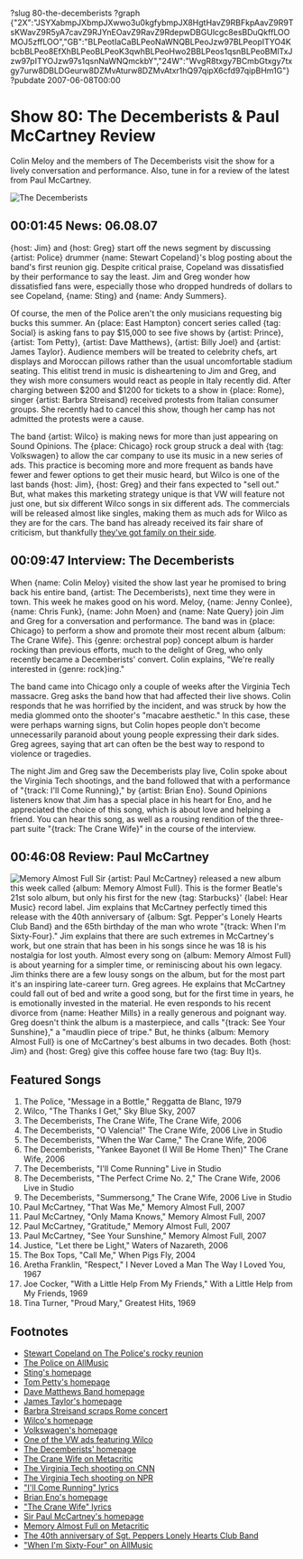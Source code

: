?slug 80-the-decemberists
?graph {"2X":"JSYXabmpJXbmpJXwwo3u0kgfybmpJX8HgtHavZ9RBFkpAavZ9R9TsKWavZ9R5yA7cavZ9RJYnEOavZ9RavZ9RdepwDBGUlcgc8esBDuQkffLOOMOJ5zffLOO","GB":"BLPeotIaCaBLPeoNaWNQBLPeoJzw97BLPeopITYO4KbcbBLPeo8EfXhBLPeoBLPeoK3qwhBLPeoHwo2BBLPeos1qsnBLPeoBMlTxJzw97pITYOJzw97s1qsnNaWNQmckbY","24W":"WvgR8txgy7BCmbGtxgy7txgy7urw8DBLDGeurw8DZMvAturw8DZMvAtxr1hQ97qipX6cfd97qipBHm1G"}
?pubdate 2007-06-08T00:00

# Show 80: The Decemberists & Paul McCartney Review
Colin Meloy and the members of The Decemberists visit the show for a lively conversation and performance. Also, tune in for a review of the latest from Paul McCartney.

![The Decemberists](//static.soundopinions.org/images/2007/decemberists.jpg)

## 00:01:45 News: 06.08.07
{host: Jim} and {host: Greg} start off the news segment by discussing {artist: Police} drummer {name: Stewart Copeland}'s blog posting about the band's first reunion gig. Despite critical praise, Copeland was dissatisfied by their performance to say the least. Jim and Greg wonder how dissatisfied fans were, especially those who dropped hundreds of dollars to see Copeland, {name: Sting} and {name: Andy Summers}. 

Of course, the men of the Police aren't the only musicians requesting big bucks this summer. An {place: East Hampton} concert series called {tag: Social} is asking fans to pay $15,000 to see five shows by {artist: Prince}, {artist: Tom Petty}, {artist: Dave Matthews}, {artist: Billy Joel} and {artist: James Taylor}. Audience members will be treated to celebrity chefs, art displays and Moroccan pillows rather than the usual uncomfortable stadium seating. This elitist trend in music is disheartening to Jim and Greg, and they wish more consumers would react as people in Italy recently did. After charging between $200 and $1200 for tickets to a show in {place: Rome}, singer {artist: Barbra Streisand} received protests from Italian consumer groups. She recently had to cancel this show, though her camp has not admitted the protests were a cause.

The band {artist: Wilco} is making news for more than just appearing on Sound Opinions. The {place: Chicago} rock group struck a deal with {tag: Volkswagen} to allow the car company to use its music in a new series of ads. This practice is becoming more and more frequent as bands have fewer and fewer options to get their music heard, but Wilco is one of the last bands {host: Jim}, {host: Greg} and their fans expected to "sell out." But, what makes this marketing strategy unique is that VW will feature not just one, but six different Wilco songs in six different ads. The commercials will be released almost like singles, making them as much ads for Wilco as they are for the cars. The band has already received its fair share of criticism, but thankfully [they've got family on their side](http://dannymiller.typepad.com/blog/2007/05/the_thanks_he_g.html).

## 00:09:47 Interview: The Decemberists
When {name: Colin Meloy} visited the show last year he promised to bring back his entire band, {artist: The Decemberists}, next time they were in town. This week he makes good on his word. Meloy, {name: Jenny Conlee}, {name: Chris Funk}, {name: John Moen} and {name: Nate Query} join Jim and Greg for a conversation and performance. The band was in {place: Chicago} to perform a show and promote their most recent album {album: The Crane Wife}. This {genre: orchestral pop} concept album is harder rocking than previous efforts, much to the delight of Greg, who only recently became a Decemberists' convert. Colin explains, "We're really interested in {genre: rock}ing."

The band came into Chicago only a couple of weeks after the Virginia Tech massacre. Greg asks the band how that had affected their live shows. Colin responds that he was horrified by the incident, and was struck by how the media glommed onto the shooter's "macabre aesthetic." In this case, these were perhaps warning signs, but Colin hopes people don't become unnecessarily paranoid about young people expressing their dark sides. Greg agrees, saying that art can often be the best way to respond to violence or tragedies.

The night Jim and Greg saw the Decemberists play live, Colin spoke about the Virginia Tech shootings, and the band followed that with a performance of "{track: I'll Come Running}," by {artist: Brian Eno}. Sound Opinions listeners know that Jim has a special place in his heart for Eno, and he appreciated the choice of this song, which is about love and helping a friend. You can hear this song, as well as a rousing rendition of the three-part suite "{track: The Crane Wife}" in the course of the interview.

## 00:46:08 Review: Paul McCartney
![Memory Almost Full](//static.soundopinions.org/assets/80/24W0.jpg "12224/914116246")
Sir {artist: Paul McCartney} released a new album this week called {album: Memory Almost Full}. This is the former Beatle's 21st solo album, but only his first for the new {tag: Starbucks}' {label: Hear Music} record label. Jim explains that McCartney perfectly timed this release with the 40th anniversary of {album: Sgt. Pepper's Lonely Hearts Club Band} and the 65th birthday of the man who wrote "{track: When I'm Sixty-Four}." Jim explains that there are such extremes in McCartney's work, but one strain that has been in his songs since he was 18 is his nostalgia for lost youth. Almost every song on {album: Memory Almost Full} is about yearning for a simpler time, or reminiscing about his own legacy. Jim thinks there are a few lousy songs on the album, but for the most part it's an inspiring late-career turn. Greg agrees. He explains that McCartney could fall out of bed and write a good song, but for the first time in years, he is emotionally invested in the material. He even responds to his recent divorce from {name: Heather Mills} in a really generous and poignant way. Greg doesn't think the album is a masterpiece, and calls "{track: See Your Sunshine}," a "maudlin piece of tripe." But, he thinks {album: Memory Almost Full} is one of McCartney's best albums in two decades. Both {host: Jim} and {host: Greg} give this coffee house fare two {tag: Buy It}s.

## Featured Songs
1. The Police, "Message in a Bottle," Reggatta de Blanc, 1979
2. Wilco, "The Thanks I Get," Sky Blue Sky, 2007
3. The Decemberists, The Crane Wife, The Crane Wife, 2006
4. The Decemberists, "O Valencia!" The Crane Wife, 2006 Live in Studio
5. The Decemberists, "When the War Came," The Crane Wife, 2006
6. The Decemberists, "Yankee Bayonet (I Will Be Home Then)" The Crane Wife, 2006
7. The Decemberists, "I'll Come Running" Live in Studio
8. The Decemberists, "The Perfect Crime No. 2," The Crane Wife, 2006 Live in Studio
9. The Decemberists, "Summersong," The Crane Wife, 2006 Live in Studio
10. Paul McCartney, "That Was Me," Memory Almost Full, 2007
11. Paul McCartney, "Only Mama Knows," Memory Almost Full, 2007
12. Paul McCartney, "Gratitude," Memory Almost Full, 2007
13. Paul McCartney, "See Your Sunshine," Memory Almost Full, 2007
14. Justice, "Let there be Light," Waters of Nazareth, 2006
15. The Box Tops, "Call Me," When Pigs Fly, 2004
16. Aretha Franklin, "Respect," I Never Loved a Man The Way I Loved You, 1967
17. Joe Cocker, "With a Little Help From My Friends," With a Little Help from My Friends, 1969
18. Tina Turner, "Proud Mary," Greatest Hits, 1969

## Footnotes
- [Stewart Copeland on The Police's rocky reunion](http://www.stewartcopeland.net/forum/viewtopic.php?t=2809&postdays=0&postorder=asc&start=0)
- [The Police on AllMusic](http://www.allmusic.com/cg/amg.dll?p=amg&sql=11:gifyxqr5ldhe)
- [Sting's homepage](http://www.sting.com/)
- [Tom Petty's homepage](http://www.tompetty.com/)
- [Dave Matthews Band homepage](http://www.dmband.com/)
- [James Taylor's homepage](http://www.jamestaylor.com/)
- [Barbra Streisand scraps Rome concert](http://www.usatoday.com/life/music/news/2007-05-28-streisand-rome_N.htm)
- [Wilco's homepage](http://www.wilcoworld.net/)
- [Volkswagen's homepage](http://www.vw.com/)
- [One of the VW ads featuring Wilco](http://www.youtube.com/watch?v=0yKPxt9KvBw)
- [The Decemberists' homepage](http://www.decemberists.com/)
- [The Crane Wife on Metacritic](http://www.metacritic.com/music/artists/decemberists/cranewife?q=the%20crane%20wife)
- [The Virginia Tech shooting on CNN](http://www.cnn.com/SPECIALS/2007/virginiatech.shootings/)
- [The Virginia Tech shooting on NPR](http://www.npr.org/templates/story/story.php?storyId=9619385)
- ["I'll Come Running" lyrics](http://www.oldielyrics.com/lyrics/brian_eno/ill_come_running_to_tie_your_shoe.html)
- [Brian Eno's homepage](http://music.hyperreal.org/artists/brian_eno/)
- ["The Crane Wife" lyrics](http://www.sing365.com/music/lyric.nsf/The-Crane-Wife-1-and-2-lyrics-The-Decemberists/858A5158C72DCC8C482571FE000C011B)
- [Sir Paul McCartney's homepage](http://www.paulmccartney.com/)
- [Memory Almost Full on Metacritic](http://www.metacritic.com/music/artists/mccartneypaul/memoryalmostfull?q=memory%20almost%20full)
- [The 40th anniversary of Sgt. Peppers Lonely Hearts Club Band](http://news.bbc.co.uk/2/hi/entertainment/6709649.stm)
- ["When I'm Sixty-Four" on AllMusic](http://www.allmusic.com/cg/amg.dll?p=amg&sql=33:kpfrxqw5ld0e)
